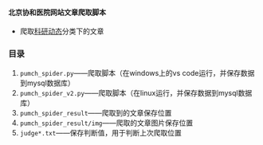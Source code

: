 #### 北京协和医院网站文章爬取脚本
- 爬取[科研动态](http://www.pumch.cn/research_dynamic.html)分类下的文章


### 目录
1. `pumch_spider.py`——爬取脚本（在windows上的vs code运行，并保存数据到mysql数据库）
2. `pumch_spider_v2.py`——爬取脚本（在linux运行，并保存数据到mysql数据库）
3. `pumch_spider_result`——爬取到的文章保存位置
4. `pumch_spider_result/img`——爬取的文章图片保存位置
5. `judge*.txt`——保存判断值，用于判断上次爬取位置
